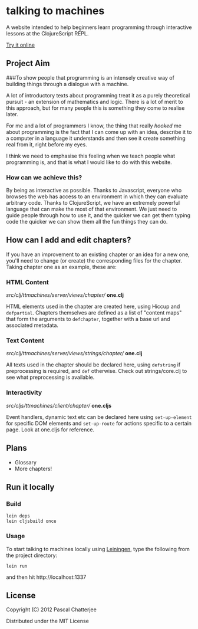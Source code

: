 # talking to machines

A website intended to help beginners learn programming through interactive lessons at the ClojureScript REPL.

[Try it online](http://talkingtomachines.org)

## Project Aim

###To show people that programming is an intensely creative way of building things through a dialogue with a machine.

A lot of introductory texts about programming treat it as a purely theoretical pursuit - an extension of mathematics and logic. There is a lot of merit to this approach, but for many people this is something they come to realise later. 

For me and a lot of programmers I know, the thing that really *hooked* me about programming is the fact that I can come up with an idea, describe it to a computer in a language it understands and then see it create something real from it, right before my eyes.

I think we need to emphasise this feeling when we teach people what programming is, and that is what I would like to do with this website. 

### How can we achieve this?

By being as interactive as possible. Thanks to Javascript, everyone who browses the web has access to an environment in which they can evaluate arbitrary code. Thanks to ClojureScript, we have an extremely powerful language that can make the most of that environment. We just need to guide people through how to use it, and the quicker we can get them typing code the quicker we can show them all the fun things they can do.

## How can I add and edit chapters?

If you have an improvement to an existing chapter or an idea for a new one, you'll need to change (or create) the corresponding files for the chapter. Taking chapter one as an example, these are:

### HTML Content 

*src/clj/ttmachines/server/views/chapter/* **one.clj**

HTML elements used in the chapter are created here, using Hiccup and `defpartial`. Chapters themselves are defined as 
a list of "content maps" that form the arguments to `defchapter`, together with a base url and associated metadata.

### Text Content 

*src/clj/ttmachines/server/views/strings/chapter/* **one.clj**

All texts used in the chapter should be declared here, using `defstring` if preprocessing is required, and `def` otherwise.
Check out strings/core.clj to see what preprocessing is available.

### Interactivity

*src/cljs/ttmachines/client/chapter/* **one.cljs**

Event handlers, dynamic text etc can be declared here using `set-up-element` for specific DOM elements and `set-up-route` for actions specific to a certain page. Look at one.cljs for reference. 

## Plans

* Glossary
* More chapters!

## Run it locally

### Build

    lein deps
    lein cljsbuild once

### Usage

To start talking to machines locally using [Leiningen](https://github.com/technomancy/leiningen), type the following from the project directory:

    lein run
    
and then hit http://localhost:1337

## License

Copyright (C) 2012 Pascal Chatterjee

Distributed under the MIT License
